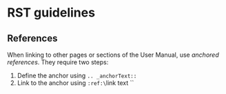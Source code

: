 # RST guidelines

## References

When linking to other pages or sections of the User Manual, use *anchored references*. They require two steps:

1. Define the anchor using `.. _anchorText::`
2. Link to the anchor using `:ref:\`link text <anchorText>\``
